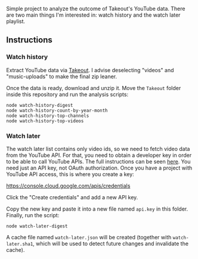 
Simple project to analyze the outcome of Takeout's YouTube data. There are two main things I'm interested in: watch history and the watch later playlist.

## Instructions

### Watch history

Extract YouTube data via [Takeout](https://takeout.google.com/settings/takeout). I advise deselecting "videos" and "music-uploads" to make the final zip leaner.

Once the data is ready, download and unzip it. Move the `Takeout` folder inside this repository and run the analysis scripts:

    node watch-history-digest
    node watch-history-count-by-year-month
    node watch-history-top-channels
    node watch-history-top-videos

### Watch later

The watch later list contains only video ids, so we need to fetch video data from the YouTube API. For that, you need to obtain a developer key in order to be able to call YouTube APIs. The full instructions can be seen [here](https://developers.google.com/youtube/v3/getting-started). You need just an API key, not OAuth authorization. Once you have a project with YouTube API access, this is where you create a key:

https://console.cloud.google.com/apis/credentials

Click the "Create credentials" and add a new API key.

Copy the new key and paste it into a new file named `api.key` in this folder. Finally, run the script:

    node watch-later-digest

A cache file named `watch-later.json` will be created (together with `watch-later.sha1`, which will be used to detect future changes and invalidate the cache).
